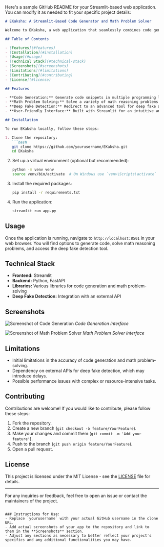 Here's a sample GitHub README for your Streamlit-based web application. You can modify it as needed to fit your specific project details:

```markdown
# EKaksha: A Streamlit-Based Code Generator and Math Problem Solver

Welcome to EKaksha, a web application that seamlessly combines code generation in various programming languages with the ability to solve math reasoning problems. Additionally, EKaksha provides functionality to redirect users to an advanced deep fake detection tool, ensuring a comprehensive solution for developers and learners alike.

## Table of Contents

- [Features](#features)
- [Installation](#installation)
- [Usage](#usage)
- [Technical Stack](#technical-stack)
- [Screenshots](#screenshots)
- [Limitations](#limitations)
- [Contributing](#contributing)
- [License](#license)

## Features

- **Code Generation:** Generate code snippets in multiple programming languages based on user input.
- **Math Problem Solving:** Solve a variety of math reasoning problems with detailed explanations.
- **Deep Fake Detection:** Redirect to an advanced tool for deep fake analysis and verification.
- **User-Friendly Interface:** Built with Streamlit for an intuitive and responsive user experience.

## Installation

To run EKaksha locally, follow these steps:

1. Clone the repository:
   ```bash
   git clone https://github.com/yourusername/EKaksha.git
   cd EKaksha
   ```

2. Set up a virtual environment (optional but recommended):
   ```bash
   python -m venv venv
   source venv/bin/activate  # On Windows use `venv\Scripts\activate`
   ```

3. Install the required packages:
   ```bash
   pip install -r requirements.txt
   ```

4. Run the application:
   ```bash
   streamlit run app.py
   ```

## Usage

Once the application is running, navigate to `http://localhost:8501` in your web browser. You will find options to generate code, solve math reasoning problems, and access the deep fake detection tool.

## Technical Stack

- **Frontend:** Streamlit
- **Backend:** Python, FastAPI
- **Libraries:** Various libraries for code generation and math problem-solving
- **Deep Fake Detection:** Integration with an external API

## Screenshots

![Screenshot of Code Generation](screenshot1.png)
*Code Generation Interface*

![Screenshot of Math Problem Solver](screenshot2.png)
*Math Problem Solver Interface*

## Limitations

- Initial limitations in the accuracy of code generation and math problem-solving.
- Dependency on external APIs for deep fake detection, which may introduce delays.
- Possible performance issues with complex or resource-intensive tasks.

## Contributing

Contributions are welcome! If you would like to contribute, please follow these steps:

1. Fork the repository.
2. Create a new branch (`git checkout -b feature/YourFeature`).
3. Make your changes and commit them (`git commit -m 'Add your feature'`).
4. Push to the branch (`git push origin feature/YourFeature`).
5. Open a pull request.

## License

This project is licensed under the MIT License - see the [LICENSE](LICENSE) file for details.

---

For any inquiries or feedback, feel free to open an issue or contact the maintainers of the project.
```

### Instructions for Use:
- Replace `yourusername` with your actual GitHub username in the clone URL.
- Add actual screenshots of your app to the repository and link to them in the **Screenshots** section.
- Adjust any sections as necessary to better reflect your project's specifics and any additional functionalities you may have.
